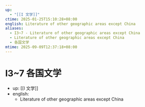 ```yaml
---
up:
  - "[[I 文学]]"
ctime: 2025-01-25T15:10:28+08:00
english: Literature of other geographic areas except China
aliases:
  - I3~7 - Literature of other geographic areas except China
  - Literature of other geographic areas except China
  - 各国文学
mtime: 2025-09-09T12:37:18+08:00
---
```


# I3~7 各国文学

- up: [[I 文学]]
- english:
	- Literature of other geographic areas except China
